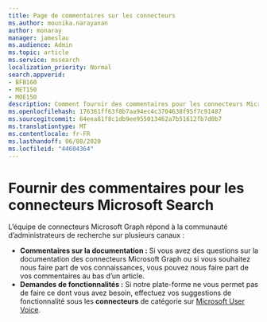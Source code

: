 ```yaml
---
title: Page de commentaires sur les connecteurs
ms.author: mounika.narayanan
author: monaray
manager: jameslau
ms.audience: Admin
ms.topic: article
ms.service: mssearch
localization_priority: Normal
search.appverid:
- BFB160
- MET150
- MOE150
description: Comment fournir des commentaires pour les connecteurs Microsoft Search
ms.openlocfilehash: 176361ff63f8b7aa94ec4c3704638f95f7c91487
ms.sourcegitcommit: 64eea81f8c1db9ee955013462a7b51612fb7d0b7
ms.translationtype: MT
ms.contentlocale: fr-FR
ms.lasthandoff: 06/08/2020
ms.locfileid: "44604364"
---
```

# <a name="provide-feedback-for-microsoft-search-connectors"></a>Fournir des commentaires pour les connecteurs Microsoft Search

L’équipe de connecteurs Microsoft Graph répond à la communauté d’administrateurs de recherche sur plusieurs canaux :

* **Commentaires sur la documentation :** Si vous avez des questions sur la documentation des connecteurs Microsoft Graph ou si vous souhaitez nous faire part de vos connaissances, vous pouvez nous faire part de vos commentaires au bas d’un article.
* **Demandes de fonctionnalités :** Si notre plate-forme ne vous permet pas de faire ce dont vous avez besoin, effectuez vos suggestions de fonctionnalité sous les **connecteurs** de catégorie sur [Microsoft User Voice](https://microsoftsearch.uservoice.com/forums/926998-connectors).
